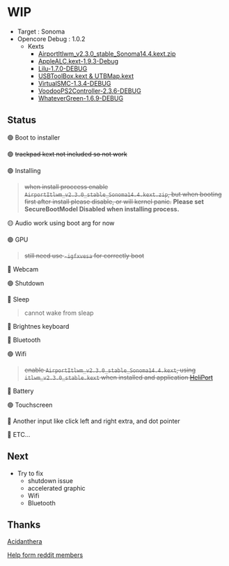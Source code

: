 # WIP
- Target : Sonoma
- Opencore Debug : 1.0.2
  - Kexts
    - [AirportItlwm_v2.3.0_stable_Sonoma14.4.kext.zip](https://github.com/OpenIntelWireless/itlwm/releases/download/v2.3.0/AirportItlwm_v2.3.0_stable_Sonoma14.4.kext.zip)
    - [AppleALC.kext-1.9.3-Debug](https://github.com/dortania/build-repo/releases/download/AppleALC-dfeb479/AppleALC-1.9.3-DEBUG.zip)
    - [Lilu-1.7.0-DEBUG](https://github.com/dortania/build-repo/releases/download/Lilu-42326bd/Lilu-1.7.0-DEBUG.zip)
    - [USBToolBox.kext & UTBMap.kext](https://github.com/USBToolBox/tool/releases/tag/0.2)
    - [VirtualSMC-1.3.4-DEBUG](https://github.com/dortania/build-repo/releases/download/VirtualSMC-c6da306/VirtualSMC-1.3.4-DEBUG.zip)
    - [VoodooPS2Controller-2.3.6-DEBUG](https://github.com/dortania/build-repo/releases/download/VoodooPS2-80e0171/VoodooPS2Controller-2.3.6-DEBUG.zip)
    - [WhateverGreen-1.6.9-DEBUG](https://github.com/dortania/build-repo/releases/download/WhateverGreen-9818f96/WhateverGreen-1.6.9-DEBUG.zip)
   
## Status
🟢 Boot to installer

🟢 ~~trackpad kext not included so not work~~ 

🟢 Installing
> ~~when install proccess enable `AirportItlwm_v2.3.0_stable_Sonoma14.4.kext.zip`, but when booting first after install please disable, or will kernel panic.~~
<strong>Please set SecureBootModel Disabled when installing process.</strong>

🟡 Audio work using boot arg for now

🟢 GPU

> ~~still need use `-igfxvesa` for correctly boot~~

🔴 Webcam

🟢 Shutdown

🔴 Sleep 

> cannot wake from sleap

🔴 Brightnes keyboard

🔴 Bluetooth

🟢 Wifi

> ~~enable `AirportItlwm_v2.3.0_stable_Sonoma14.4.kext`, using `itlwm_v2.3.0_stable.kext` when installed and application [HeliPort](https://github.com/OpenIntelWireless/HeliPort)~~

🔴 Battery

🟢 Touchscreen

🔴 Another input like click left and right extra, and dot pointer

🔵 ETC...

## Next
- Try to fix 
  - shutdown issue
  - accelerated graphic
  - Wifi
  - Bluetooth

## Thanks
[Acidanthera](https://github.com/acidanthera "Acidanthera")

[Help form reddit members](https://www.reddit.com/r/hackintosh/comments/1gr2dbl/can_anyone_help_with_tecra_x40f_laptop/ "Help form reddit members")
